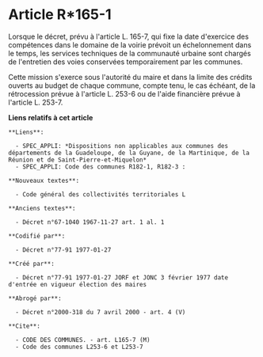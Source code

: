 # Article R*165-1

Lorsque le décret, prévu à l'article L. 165-7, qui fixe la date d'exercice des compétences dans le domaine de la voirie
prévoit un échelonnement dans le temps, les services techniques de la communauté urbaine sont chargés de l'entretien des
voies conservées temporairement par les communes. 

Cette mission s'exerce sous l'autorité du maire et dans la limite des crédits ouverts au budget de chaque commune, compte
tenu, le cas échéant, de la rétrocession prévue à l'article L. 253-6 ou de l'aide financière prévue à l'article L. 253-7.

**Liens relatifs à cet article**

	**Liens**:

	  - SPEC_APPLI: *Dispositions non applicables aux communes des départements de la Guadeloupe, de la Guyane, de la Martinique, de la Réunion et de Saint-Pierre-et-Miquelon*
	  - SPEC_APPLI: Code des communes R182-1, R182-3 :

	**Nouveaux textes**:

	  - Code général des collectivités territoriales L

	**Anciens textes**:

	  - Décret n°67-1040 1967-11-27 art. 1 al. 1

	**Codifié par**:

	  - Décret n°77-91 1977-01-27

	**Créé par**:

	  - Décret n°77-91 1977-01-27 JORF et JONC 3 février 1977 date d'entrée en vigueur élection des maires

	**Abrogé par**:

	  - Décret n°2000-318 du 7 avril 2000 - art. 4 (V)

	**Cite**:

	  - CODE DES COMMUNES. - art. L165-7 (M)
	  - Code des communes L253-6 et L253-7
